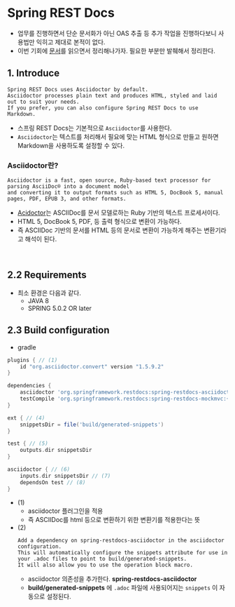 # Spring REST Docs
- 업무를 진행하면서 단순 문서화가 아닌 OAS 추출 등 추가 작업을 진행하다보니 사용법만 익히고 제대로 본적이 없다.
- 이번 기회에 [문서](https://docs.spring.io/spring-restdocs/docs/2.0.5.RELEASE/reference/html5/#introduction)를 읽으면서 정리해나가자. 필요한 부분만 발췌해서 정리한다.

## 1. Introduce
```text
Spring REST Docs uses Asciidoctor by default.
Asciidoctor processes plain text and produces HTML, styled and laid out to suit your needs.
If you prefer, you can also configure Spring REST Docs to use Markdown.
```
- 스프링 REST Docs는 기본적으로 `Asciidoctor`를 사용한다.
- `Asciidoctor`는 텍스트를 처리해서 필요에 맞는 HTML 형식으로 만들고 원하면 Markdown을 사용하도록 설정할 수 있다.

### Asciidoctor란?
```
Asciidoctor is a fast, open source, Ruby-based text processor for parsing AsciiDoc® into a document model 
and converting it to output formats such as HTML 5, DocBook 5, manual pages, PDF, EPUB 3, and other formats.
```
- [Acidoctor](https://asciidoctor.org/)는 ASCIIDoc를 문서 모델로하는 Ruby 기반의 텍스트 프로세서이다.
- HTML 5, DocBook 5, PDF, 등 출력 형식으로 변환이 가능하다.
- 즉 ASCIIDoc 기반의 문서를 HTML 등의 문서로 변환이 가능하게 해주는 변환기라고 해석이 된다.

<br>

## 2.2 Requirements
- 최소 환경은 다음과 같다.
  - JAVA 8
  - SPRING 5.0.2 OR later

## 2.3 Build configuration
- gradle
```groovy
plugins { // (1)
	id "org.asciidoctor.convert" version "1.5.9.2"
}

dependencies {
	asciidoctor 'org.springframework.restdocs:spring-restdocs-asciidoctor:{project-version}' // (2)
	testCompile 'org.springframework.restdocs:spring-restdocs-mockmvc:{project-version}' // (3)
}

ext { // (4)
	snippetsDir = file('build/generated-snippets')
}

test { // (5)
	outputs.dir snippetsDir
}

asciidoctor { // (6)
	inputs.dir snippetsDir // (7)
	dependsOn test // (8)
}
```
- (1)
  - asciidoctor 플러그인을 적용
  - 즉 ASCIIDoc를 html 등으로 변환하기 위한 변환기를 적용한다는 뜻
- (2)
  ```text
  Add a dependency on spring-restdocs-asciidoctor in the asciidoctor configuration. 
  This will automatically configure the snippets attribute for use in your .adoc files to point to build/generated-snippets.
  It will also allow you to use the operation block macro.
  ```
  - asciidoctor 의존성을 추가한다. **spring-restdocs-asciidoctor**
  - **build/generated-snippets** 에 `.adoc` 파일에 사용되어지는 `snippets` 이 자동으로 설정된다.  

